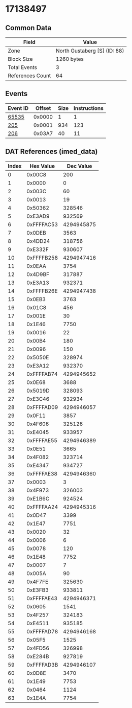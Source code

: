 # 17138497

## Common Data

| Field            | Value                        |
|------------------|------------------------------|
| Zone             | North Gustaberg [S] (ID: 88) |
| Block Size       | 1260 bytes                   |
| Total Events     | 3                            |
| References Count | 64                           |

## Events

| Event ID            | Offset   |   Size |   Instructions |
|---------------------|----------|--------|----------------|
| [65535](./65535.md) | 0x0000   |      1 |              1 |
| [205](./205.md)     | 0x0001   |    934 |            123 |
| [206](./206.md)     | 0x03A7   |     40 |             11 |

## DAT References (imed_data)

|   Index | Hex Value   |   Dec Value |
|---------|-------------|-------------|
|       0 | 0x00C8      |         200 |
|       1 | 0x0000      |           0 |
|       2 | 0x003C      |          60 |
|       3 | 0x0013      |          19 |
|       4 | 0x50362     |      328546 |
|       5 | 0xE3AD9     |      932569 |
|       6 | 0xFFFFAC53  |  4294945875 |
|       7 | 0x0DEB      |        3563 |
|       8 | 0x4DD24     |      318756 |
|       9 | 0xE332F     |      930607 |
|      10 | 0xFFFFB258  |  4294947416 |
|      11 | 0x0EAA      |        3754 |
|      12 | 0x4D9BF     |      317887 |
|      13 | 0xE3A13     |      932371 |
|      14 | 0xFFFFB26E  |  4294947438 |
|      15 | 0x0EB3      |        3763 |
|      16 | 0x01C8      |         456 |
|      17 | 0x001E      |          30 |
|      18 | 0x1E46      |        7750 |
|      19 | 0x0016      |          22 |
|      20 | 0x00B4      |         180 |
|      21 | 0x0096      |         150 |
|      22 | 0x5050E     |      328974 |
|      23 | 0xE3A12     |      932370 |
|      24 | 0xFFFFAB74  |  4294945652 |
|      25 | 0x0E68      |        3688 |
|      26 | 0x5019D     |      328093 |
|      27 | 0xE3C46     |      932934 |
|      28 | 0xFFFFAD09  |  4294946057 |
|      29 | 0x0F11      |        3857 |
|      30 | 0x4F606     |      325126 |
|      31 | 0xE4045     |      933957 |
|      32 | 0xFFFFAE55  |  4294946389 |
|      33 | 0x0E51      |        3665 |
|      34 | 0x4F082     |      323714 |
|      35 | 0xE4347     |      934727 |
|      36 | 0xFFFFAE38  |  4294946360 |
|      37 | 0x0003      |           3 |
|      38 | 0x4F973     |      326003 |
|      39 | 0xE1B6C     |      924524 |
|      40 | 0xFFFFAA24  |  4294945316 |
|      41 | 0x0D47      |        3399 |
|      42 | 0x1E47      |        7751 |
|      43 | 0x0020      |          32 |
|      44 | 0x0006      |           6 |
|      45 | 0x0078      |         120 |
|      46 | 0x1E48      |        7752 |
|      47 | 0x0007      |           7 |
|      48 | 0x005A      |          90 |
|      49 | 0x4F7FE     |      325630 |
|      50 | 0xE3FB3     |      933811 |
|      51 | 0xFFFFAE43  |  4294946371 |
|      52 | 0x0605      |        1541 |
|      53 | 0x4F257     |      324183 |
|      54 | 0xE4511     |      935185 |
|      55 | 0xFFFFAD78  |  4294946168 |
|      56 | 0x05F5      |        1525 |
|      57 | 0x4FD56     |      326998 |
|      58 | 0xE284B     |      927819 |
|      59 | 0xFFFFAD3B  |  4294946107 |
|      60 | 0x0D8E      |        3470 |
|      61 | 0x1E49      |        7753 |
|      62 | 0x0464      |        1124 |
|      63 | 0x1E4A      |        7754 |

